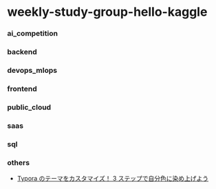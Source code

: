 # weekly-study-group-hello-kaggle

### ai_competition

### backend

### devops_mlops

### frontend

### public_cloud

### saas

### sql

### others

- [Typora のテーマをカスタマイズ！ 3 ステップで自分色に染め上げよう](https://pouhon.net/typora-css/4138/)
